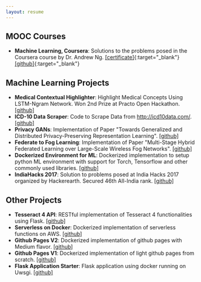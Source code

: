 ```yaml
---
layout: resume
---
```


## MOOC Courses
- **Machine Learning, Coursera**: Solutions to the problems posed in the Coursera course by Dr. Andrew Ng. [[certificate]](https://www.coursera.org/account/accomplishments/certificate/QEAEKZ46KCF4){:target="_blank"} [[github]](https://github.com/shams-sam/CourseraMachineLearningAndrewNg){:target="_blank"}

## Machine Learning Projects

- **Medical Contextual Highlighter**: Highlight Medical Concepts Using LSTM-Ngram Network. Won 2nd Prize at Practo Open Hackathon. [[github]](https://github.com/shams-sam/MedicalContextualHighlighter)
- **ICD-10 Data Scraper**: Code to Scrape Data from http://icd10data.com/. [[github]](https://github.com/shams-sam/ICD10Data.com)
- **Privacy GANs**: Implementation of Paper "Towards Generalized and Distributed Privacy-Preserving Representation Learning". [[github]](https://github.com/shams-sam/PrivacyGANs)
- **Federate to Fog Learning**: Implementation of Paper "Multi-Stage Hybrid Federated Learning over Large-Scale Wireless Fog Networks". [[github]](https://github.com/shams-sam/Federated2Fog)
- **Dockerized Environment for ML**: Dockerized implementation to setup python ML environment with support for Torch, Tensorflow and other commonly used libraries. [[github]](https://github.com/shams-sam/setups)
- **IndiaHacks 2017**: Solution to problems posed at India Hacks 2017 organized by Hackerearth. Secured 46th All-India rank. [[github]](https://github.com/shams-sam/HackerEarthIndiaHacks2017)


## Other Projects

- **Tesseract 4 API**: RESTful implementation of Tesseract 4 functionalities using Flask. [[github]](https://github.com/shams-sam/github-page-v2)
- **Serverless on Docker**: Dockerized implementation of serverless functions on AWS. [[github]](https://github.com/shams-sam/ServerlessOnDocker)
- **Github Pages V2**: Dockerized implementation of github pages with Medium flavor. [[github]](https://github.com/shams-sam/github-page-v2)
- **Github Pages V1**: Dockerized implementation of light github pages from scratch. [[github]](https://github.com/shams-sam/github-page-v1)
- **Flask Application Starter**: Flask application using docker running on Uwsgi. [[github]](https://github.com/shams-sam/FlaskApplicationStarter)
